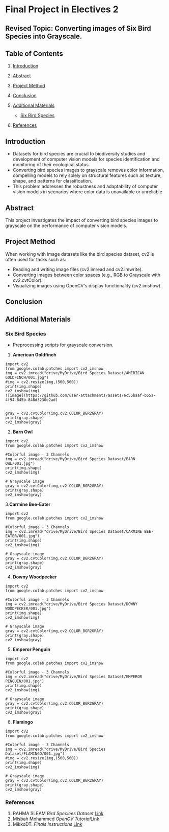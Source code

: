 # Final Project in Electives 2
## Revised Topic: Converting images of Six Bird Species into Grayscale.

## Table of Contents
1. [Introduction](#Introduction)
2. [Abstract](#Abstract)
3. [Project Method](#Project-Method)
4. [Conclusion](#Conclusion)
5. [Additional Materials](#Additional-Materials)
   - [Six Bird Species](#Six-Bird-Species)
   
6. [References](#References)


## Introduction
- Datasets for bird species are crucial to biodiversity studies and development of computer vision models for species identification and monitoring of their ecological status.
- Converting bird species images to grayscale removes color information, compelling models to rely solely on structural features such as texture, shape, and patterns for classification.
- This problem addresses the robustness and adaptability of computer vision models in scenarios where color data is unavailable or unreliable

## Abstract
This project investigates the impact of converting bird species images to grayscale on the performance of computer vision models.

## Project Method

When working with image datasets like the bird species dataset, cv2 is often used for tasks such as:

- Reading and writing image files (cv2.imread and cv2.imwrite).
- Converting images between color spaces (e.g., RGB to Grayscale with cv2.cvtColor).
- Visualizing images using OpenCV's display functionality (cv2.imshow).
## Conclusion

## Additional Materials

### Six Bird Species
- Preprocessing scripts for grayscale conversion.
1. **American Goldfinch**
```Google Colab
import cv2
from google.colab.patches import cv2_imshow
img = cv2.imread("drive/MyDrive/Bird Species Dataset/AMERICAN GOLDFINCH/001.jpg")
#img = cv2.resize(img,(500,500))
print(img.shape)
cv2_imshow(img)
![image](https://github.com/user-attachments/assets/6c55baaf-b55a-4f94-845b-848d3230e2ad)


gray = cv2.cvtColor(img,cv2.COLOR_BGR2GRAY)
print(gray.shape)
cv2_imshow(gray)
```
2. **Barn Owl**
```Google Colab
import cv2
from google.colab.patches import cv2_imshow

#Colorful image - 3 Channels
img = cv2.imread("drive/MyDrive/Bird Species Dataset/BARN OWL/001.jpg")
print(img.shape)
cv2_imshow(img)

# Grayscale image
gray = cv2.cvtColor(img,cv2.COLOR_BGR2GRAY)
print(gray.shape)
cv2_imshow(gray)
```
3.**Carmine Bee-Eater**
```Google Colab
import cv2
from google.colab.patches import cv2_imshow

#Colorful image - 3 Channels
img = cv2.imread("drive/MyDrive/Bird Species Dataset/CARMINE BEE-EATER/001.jpg")
print(img.shape)
cv2_imshow(img)

# Grayscale image
gray = cv2.cvtColor(img,cv2.COLOR_BGR2GRAY)
print(gray.shape)
cv2_imshow(gray)
```
4. **Downy Woodpecker**
```Google Colab
import cv2
from google.colab.patches import cv2_imshow

#Colorful image - 3 Channels
img = cv2.imread("drive/MyDrive/Bird Species Dataset/DOWNY WOODPECKER/001.jpg")
print(img.shape)
cv2_imshow(img)

# Grayscale image
gray = cv2.cvtColor(img,cv2.COLOR_BGR2GRAY)
print(gray.shape)
cv2_imshow(gray)
```
5. **Emperor Penguin**
``` Google Colab
import cv2
from google.colab.patches import cv2_imshow

#Colorful image - 3 Channels
img = cv2.imread("drive/MyDrive/Bird Species Dataset/EMPEROR PENGUIN/001.jpg")
print(img.shape)
cv2_imshow(img)

# Grayscale image
gray = cv2.cvtColor(img,cv2.COLOR_BGR2GRAY)
print(gray.shape)
cv2_imshow(gray)
```
6. **Flamingo**
```Google Colab
import cv2
from google.colab.patches import cv2_imshow

#Colorful image - 3 Channels
img = cv2.imread("drive/MyDrive/Bird Species Dataset/FLAMINGO/001.jpg")
#img = cv2.resize(img,(500,500))
print(img.shape)
cv2_imshow(img)

# Grayscale image
gray = cv2.cvtColor(img,cv2.COLOR_BGR2GRAY)
print(gray.shape)
cv2_imshow(gray)
```
### References
1. RAHMA SLEAM *Bird Speciees Dataset* [Link](https://www.kaggle.com/datasets/rahmasleam/bird-speciees-dataset)
2. Misbah Mohammed *OpenCV Tutorial*[Link](https://youtu.be/E3Lg4aZVCAU?si=IMGIsYiZ-dFTSPL3)
3. MikkoDT. *Finals Instructions* [Link](https://github.com/MikkoDT/MeXEE402_Finals_4102)
